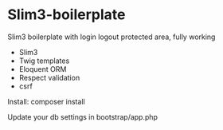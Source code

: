 # Slim3-boilerplate
Slim3 boilerplate with login logout protected area, fully working

- Slim3
- Twig templates
- Eloquent ORM
- Respect validation
- csrf

Install:
composer install

Update your db settings in bootstrap/app.php



